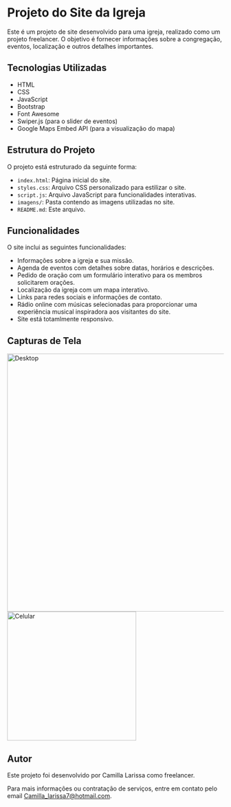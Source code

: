 # Projeto do Site da Igreja

Este é um projeto de site desenvolvido para uma igreja, realizado como um projeto freelancer. O objetivo é fornecer informações sobre a congregação, eventos, localização e outros detalhes importantes.

## Tecnologias Utilizadas

- HTML
- CSS
- JavaScript
- Bootstrap
- Font Awesome
- Swiper.js (para o slider de eventos)
- Google Maps Embed API (para a visualização do mapa)

## Estrutura do Projeto

O projeto está estruturado da seguinte forma:

- `index.html`: Página inicial do site.
- `styles.css`: Arquivo CSS personalizado para estilizar o site.
- `script.js`: Arquivo JavaScript para funcionalidades interativas.
- `imagens/`: Pasta contendo as imagens utilizadas no site.
- `README.md`: Este arquivo.

## Funcionalidades

O site inclui as seguintes funcionalidades:

- Informações sobre a igreja e sua missão.
- Agenda de eventos com detalhes sobre datas, horários e descrições.
- Pedido de oração com um formulário interativo para os membros solicitarem orações.
- Localização da igreja com um mapa interativo.
- Links para redes sociais e informações de contato.
- Rádio online com músicas selecionadas para proporcionar uma experiência musical inspiradora aos visitantes do site.
- Site está totamlmente responsivo.

## Capturas de Tela

<img src="https://github.com/camillalarissa/site-igreja/assets/115382914/91556bc4-8829-45e4-8da4-1441f1b9f192" alt="Desktop" width="600">


<img src="https://github.com/camillalarissa/site-igreja/assets/115382914/d07cfb58-bc9e-4083-aae8-76f5dfa139ec" alt="Celular" width="300">

## Autor

Este projeto foi desenvolvido por Camilla Larissa como freelancer.

Para mais informações ou contratação de serviços, entre em contato pelo email Camilla_larissa7@hotmail.com.
